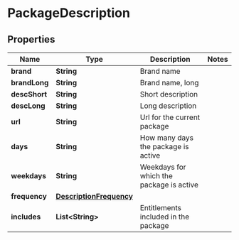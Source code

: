 

# PackageDescription

## Properties

Name | Type | Description | Notes
------------ | ------------- | ------------- | -------------
**brand** | **String** | Brand name | 
**brandLong** | **String** | Brand name, long | 
**descShort** | **String** | Short description | 
**descLong** | **String** | Long description | 
**url** | **String** | Url for the current package | 
**days** | **String** | How many days the package is active | 
**weekdays** | **String** | Weekdays for which the package is active | 
**frequency** | [**DescriptionFrequency**](DescriptionFrequency.md) |  | 
**includes** | **List&lt;String&gt;** | Entitlements included in the package | 




